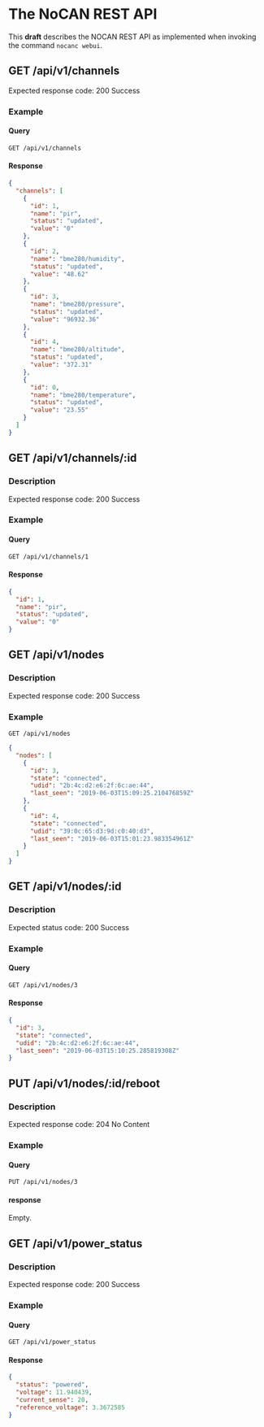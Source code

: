 # The NoCAN REST API

This **draft** describes the NOCAN REST API as implemented when invoking the
command `nocanc webui`.

## GET /api/v1/channels

Expected response code: 200 Success

### Example

#### Query

```
GET /api/v1/channels
```

#### Response

```json
{
  "channels": [
    {
      "id": 1,
      "name": "pir",
      "status": "updated",
      "value": "0"
    },
    {
      "id": 2,
      "name": "bme280/humidity",
      "status": "updated",
      "value": "48.62"
    },
    {
      "id": 3,
      "name": "bme280/pressure",
      "status": "updated",
      "value": "96932.36"
    },
    {
      "id": 4,
      "name": "bme280/altitude",
      "status": "updated",
      "value": "372.31"
    },
    {
      "id": 0,
      "name": "bme280/temperature",
      "status": "updated",
      "value": "23.55"
    }
  ]
}
```

## GET /api/v1/channels/:id

### Description

Expected response code: 200 Success

### Example

#### Query

```
GET /api/v1/channels/1
```

#### Response

```json
{
  "id": 1,
  "name": "pir",
  "status": "updated",
  "value": "0"
}
```

## GET /api/v1/nodes

### Description

Expected response code: 200 Success

### Example

```
GET /api/v1/nodes
```

```json
{
  "nodes": [
    {
      "id": 3,
      "state": "connected",
      "udid": "2b:4c:d2:e6:2f:6c:ae:44",
      "last_seen": "2019-06-03T15:09:25.210476859Z"
    },
    {
      "id": 4,
      "state": "connected",
      "udid": "39:0c:65:d3:9d:c0:40:d3",
      "last_seen": "2019-06-03T15:01:23.983354961Z"
    }
  ]
}
```

## GET /api/v1/nodes/:id

### Description

Expected status code: 200 Success

### Example

#### Query

```
GET /api/v1/nodes/3
```

#### Response

```json
{
  "id": 3,
  "state": "connected",
  "udid": "2b:4c:d2:e6:2f:6c:ae:44",
  "last_seen": "2019-06-03T15:10:25.285819308Z"
}
```

## PUT /api/v1/nodes/:id/reboot

### Description

Expected response code: 204 No Content

### Example

#### Query

```
PUT /api/v1/nodes/3
```

#### response

Empty.

## GET /api/v1/power_status

### Description

Expected response code: 200 Success

### Example

#### Query

```
GET /api/v1/power_status
```

#### Response

```json
{
  "status": "powered",
  "voltage": 11.940439,
  "current_sense": 20,
  "reference_voltage": 3.3672585
}
```
